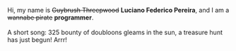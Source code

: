 Hi, my name is ~~Guybrush Threepwood~~ **Luciano Federico Pereira**, and I am a ~~wannabe pirate~~ **programmer**.<br><br>A short song: 325 bounty of doubloons gleams in the sun, a treasure hunt has just begun! Arrr!
